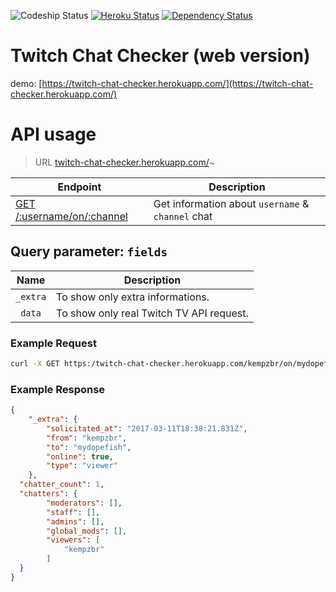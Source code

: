 ![Codeship Status](https://app.codeship.com/projects/e217ac60-e8af-0134-8f9f-56b0afe50fec/status?branch=master)
[![Heroku Status](http://heroku-badge.herokuapp.com/?app=twitch-chat-checker)](https://twitch-chat-checker.herokuapp.com/)
[![Dependency Status](https://dependencyci.com/github/micalevisk/twitch-chat-checker-web/badge)](https://dependencyci.com/github/micalevisk/twitch-chat-checker-web)

# Twitch Chat Checker (web version)
demo: [https://twitch-chat-checker.herokuapp.com/](https://twitch-chat-checker.herokuapp.com/)



# API usage
> URL [twitch-chat-checker.herokuapp.com/](https://twitch-chat-checker.herokuapp.com/)~

| Endpoint            | Description |
| ------------------- | ----------- |
| [GET /:username/on/:channel]() | Get information about `username` & `channel` chat |

## Query parameter: `fields`
<table>
    <thead>
        <tr>
            <th>Name</th>
            <th>Description</th>
        </tr>
    </thead>
    <tbody>
	<tr>
            <td align="center"><code>_extra</code>
            <td>To show only extra informations.</td>
        </tr>
	<tr>
            <td align="center"><code>data</code>
            <td>To show only real Twitch TV API request.</td>
        </tr>
    </tbody>
</table>


### Example Request
```bash
curl -X GET https:/twitch-chat-checker.herokuapp.com/kempzbr/on/mydopefish
```

### Example Response
```json
{
	"_extra": {
		"solicitated_at": "2017-03-11T18:38:21.831Z",
		"from": "kempzbr",
		"to": "mydopefish",
		"online": true,
		"type": "viewer"
	},
  "chatter_count": 1,
  "chatters": {
		"moderators": [],
		"staff": [],
		"admins": [],
		"global_mods": [],
		"viewers": [
			"kempzbr"
		]
  }
}
```
